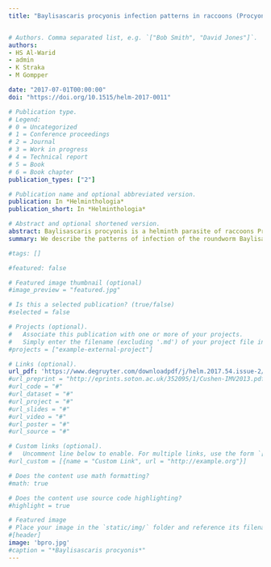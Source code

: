 ```yaml
---
title: "Baylisascaris procyonis infection patterns in raccoons (Procyon lotor) from Missouri and Arkansas, USA"


# Authors. Comma separated list, e.g. `["Bob Smith", "David Jones"]`.
authors: 
- HS Al-Warid
- admin
- K Straka
- M Gompper

date: "2017-07-01T00:00:00"
doi: "https://doi.org/10.1515/helm-2017-0011"

# Publication type.
# Legend:
# 0 = Uncategorized
# 1 = Conference proceedings
# 2 = Journal
# 3 = Work in progress
# 4 = Technical report
# 5 = Book
# 6 = Book chapter
publication_types: ["2"]

# Publication name and optional abbreviated version.
publication: In *Helminthologia*
publication_short: In *Helminthologia*

# Abstract and optional shortened version.
abstract: Baylisascaris procyonis is a helminth parasite of raccoons Procyon lotor and represents a health concern in paratenic hosts, including humans and diverse domestic and wildlife species. In North America the helminth is expanding its geographic range. To better understand patterns of infection in the Ozark region of the USA, raccoons (n:61) were collected in 2013-2014 from five counties in Missouri and Arkansas, USA and necropsied. We documented B. procyonis in all survyed locations. The overall prevalence of B. procyonis was 44.3% (95% CI: 31.9 - 57.4) and was significantly higher in females than males. There were also significant differences in prevalence among raccoons sampled north and south of the Missouri River. Mean intensity was 9.9 (CI: 5.44 - 17.22), and parasite were highly aggregated among hosts such that approximately 20% of hosts harbor 90% of parasites. These levels of parasitism indicate that B. procyonis is common in the region and its impacts on paratenic hosts could be qualitatively similar to effects observed in other localities.
summary: We describe the patterns of infection of the roundworm Baylisascaris procyonis from raccoons Procyon lotor collected in 2013-2014 from five counties in Missouri and Arkansas.

#tags: []

#featured: false

# Featured image thumbnail (optional)
#image_preview = "featured.jpg"

# Is this a selected publication? (true/false)
#selected = false

# Projects (optional).
#   Associate this publication with one or more of your projects.
#   Simply enter the filename (excluding '.md') of your project file in `content/project/`.
#projects = ["example-external-project"]

# Links (optional).
url_pdf: 'https://www.degruyter.com/downloadpdf/j/helm.2017.54.issue-2/helm-2017-0011/helm-2017-0011.pdf'
#url_preprint = "http://eprints.soton.ac.uk/352095/1/Cushen-IMV2013.pdf"
#url_code = "#"
#url_dataset = "#"
#url_project = "#"
#url_slides = "#"
#url_video = "#"
#url_poster = "#"
#url_source = "#"

# Custom links (optional).
#   Uncomment line below to enable. For multiple links, use the form `[{...}, {...}, {...}]`.
#url_custom = [{name = "Custom Link", url = "http://example.org"}]

# Does the content use math formatting?
#math: true

# Does the content use source code highlighting?
#highlight = true

# Featured image
# Place your image in the `static/img/` folder and reference its filename below, e.g. `image = "example.jpg"`.
#[header]
image: 'bpro.jpg'
#caption = "*Baylisascaris procyonis*"
---
```

